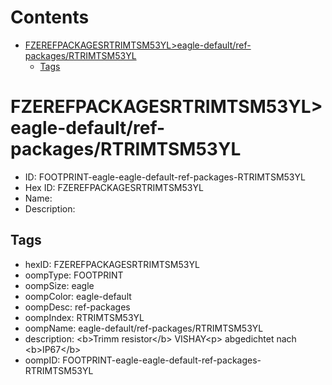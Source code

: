 



Contents
========

* [FZEREFPACKAGESRTRIMTSM53YL>eagle-default/ref-packages/RTRIMTSM53YL](#fzerefpackagesrtrimtsm53yleagle-defaultref-packagesrtrimtsm53yl)
	* [Tags](#tags)

# FZEREFPACKAGESRTRIMTSM53YL>eagle-default/ref-packages/RTRIMTSM53YL

- ID: FOOTPRINT-eagle-eagle-default-ref-packages-RTRIMTSM53YL
- Hex ID: FZEREFPACKAGESRTRIMTSM53YL
- Name: 
- Description: 

## Tags

- hexID: FZEREFPACKAGESRTRIMTSM53YL
- oompType: FOOTPRINT
- oompSize: eagle
- oompColor: eagle-default
- oompDesc: ref-packages
- oompIndex: RTRIMTSM53YL
- oompName: eagle-default/ref-packages/RTRIMTSM53YL
- description: &lt;b&gt;Trimm resistor&lt;/b&gt; VISHAY&lt;p&gt;&#xD;
abgedichtet nach &lt;b&gt;IP67&lt;/b&gt;
- oompID: FOOTPRINT-eagle-eagle-default-ref-packages-RTRIMTSM53YL
